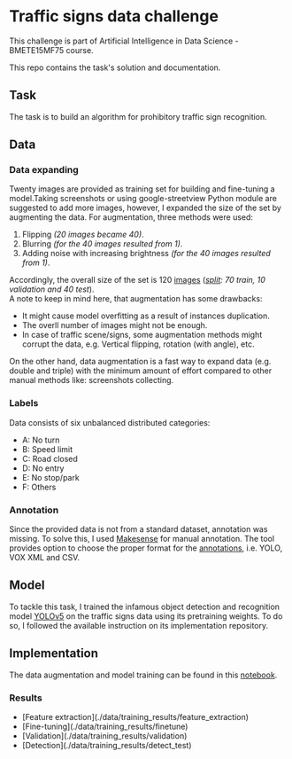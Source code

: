# Traffic signs data challenge

This challenge is part of Artificial Intelligence in Data Science - BMETE15MF75 course. <br>

This repo contains the task's solution and documentation.

## Task
The task is to build an algorithm for prohibitory traffic sign recognition.

## Data
### Data expanding
Twenty images are provided as training set for building and fine-tuning a model.Taking screenshots or using google-streetview Python module are suggested to add more images, however, I expanded the size of the set by augmenting the data.
For augmentation, three methods were used:
<ol>
  <li>Flipping <i>(20 images became 40)</i>.</li>
  <li>Blurring <i>(for the 40 images resulted from 1)</i>.</li>
  <li>Adding noise with increasing brightness <i>(for the 40 images resulted from 1)</i>.</li>
</ol>

Accordingly, the overall size of the set is 120 [images](./data/training_images) (*[split](./data/data_split.xlsx): 70 train, 10 validation and 40 test*). <br>
A note to keep in mind here, that augmentation has some drawbacks:
<ul>
  <li>It might cause model overfitting as a result of instances duplication.</li>
  <li>The overll number of images might not be enough.</li>
  <li>In case of traffic scene/signs, some augmentation methods might corrupt the data, e.g. Vertical flipping, rotation (with angle), etc.</li>
</ul>

On the other hand, data augmentation is a fast way to expand data (e.g. double and triple) with the minimum amount of effort compared to other manual methods like: screenshots collecting.

### Labels
Data consists of six unbalanced distributed categories:
<ul>
  <li>A: No turn</li>
  <li>B: Speed limit</li>
  <li>C: Road closed</li>
  <li>D: No entry</li>
  <li>E: No stop/park</li>
  <li>F: Others</li>
</ul>

### Annotation
Since the provided data is not from a standard dataset, annotation was missing. To solve this, I used [Makesense](www.makesense.ai) for manual annotation. The tool provides option to choose the proper format for the [annotations](./data/annotation/), i.e. YOLO, VOX XML and CSV.

## Model
To tackle this task, I trained the infamous object detection and recognition model [YOLOv5](https://github.com/ultralytics/yolov5) on the traffic signs data using its pretraining weights. To do so, I followed the available instruction on its implementation repository.

## Implementation
The data augmentation and model training can be found in this [notebook](./implementation/AI_in_DS_TrafficSigns_HW_Q7WKU4_Modafar.ipynb).

### Results
<ul>
    <li>[Feature extraction](./data/training_results/feature_extraction)</li>
    <li>[Fine-tuning](./data/training_results/finetune)</li>
    <li>[Validation](./data/training_results/validation)</li>
    <li>[Detection](./data/training_results/detect_test)</li>
</ul>